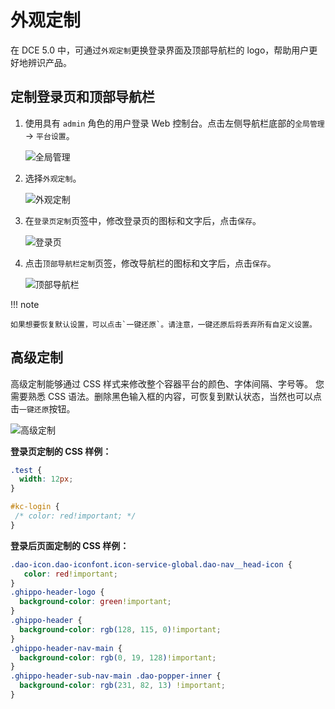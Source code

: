# 外观定制

在 DCE 5.0 中，可通过`外观定制`更换登录界面及顶部导航栏的 logo，帮助用户更好地辨识产品。

## 定制登录页和顶部导航栏

1. 使用具有 `admin` 角色的用户登录 Web 控制台。点击左侧导航栏底部的`全局管理` -> `平台设置`。

    ![全局管理](https://docs.daocloud.io/daocloud-docs-images/docs/ghippo/images/ws01.png)

2. 选择`外观定制`。

    ![外观定制](https://docs.daocloud.io/daocloud-docs-images/docs/ghippo/images/visual04.png)

3. 在`登录页定制`页签中，修改登录页的图标和文字后，点击`保存`。

    ![登录页](https://docs.daocloud.io/daocloud-docs-images/docs/ghippo/images/visual02.png)

4. 点击`顶部导航栏定制`页签，修改导航栏的图标和文字后，点击`保存`。

    ![顶部导航栏](https://docs.daocloud.io/daocloud-docs-images/docs/ghippo/images/visual06.png)

!!! note

    如果想要恢复默认设置，可以点击`一键还原`。请注意，一键还原后将丢弃所有自定义设置。

## 高级定制

高级定制能够通过 CSS 样式来修改整个容器平台的颜色、字体间隔、字号等。
您需要熟悉 CSS 语法。删除黑色输入框的内容，可恢复到默认状态，当然也可以点击`一键还原`按钮。

![高级定制](https://docs.daocloud.io/daocloud-docs-images/docs/ghippo/images/advanced-custom.png)

**登录页定制的 CSS 样例：**

```css
.test {
  width: 12px;
}

#kc-login {
 /* color: red!important; */
}
```

**登录后页面定制的 CSS 样例：**

```css
.dao-icon.dao-iconfont.icon-service-global.dao-nav__head-icon {
   color: red!important;
}
.ghippo-header-logo {
  background-color: green!important;
}
.ghippo-header {
  background-color: rgb(128, 115, 0)!important;
}
.ghippo-header-nav-main {
  background-color: rgb(0, 19, 128)!important;
}
.ghippo-header-sub-nav-main .dao-popper-inner {
  background-color: rgb(231, 82, 13) !important;
}
```

